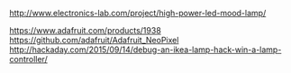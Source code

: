 
http://www.electronics-lab.com/project/high-power-led-mood-lamp/


https://www.adafruit.com/products/1938
https://github.com/adafruit/Adafruit_NeoPixel
http://hackaday.com/2015/09/14/debug-an-ikea-lamp-hack-win-a-lamp-controller/

